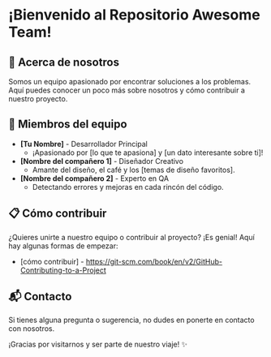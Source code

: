 # ¡Bienvenido al Repositorio Awesome Team!

## 🌟 Acerca de nosotros
Somos un equipo apasionado por encontrar soluciones a los problemas. Aquí puedes conocer un poco más sobre nosotros y cómo contribuir a nuestro proyecto.

## 👥 Miembros del equipo
- **[Tu Nombre]** - Desarrollador Principal
  - ¡Apasionado por [lo que te apasiona] y [un dato interesante sobre ti]!
- **[Nombre del compañero 1]** - Diseñador Creativo
  - Amante del diseño, el café y los [temas de diseño favoritos].
- **[Nombre del compañero 2]** - Experto en QA
  - Detectando errores y mejoras en cada rincón del código.
  
## 📋 Cómo contribuir
¿Quieres unirte a nuestro equipo o contribuir al proyecto? ¡Es genial! Aquí hay algunas formas de empezar:
- [cómo contribuir] - https://git-scm.com/book/en/v2/GitHub-Contributing-to-a-Project

## 📬 Contacto
Si tienes alguna pregunta o sugerencia, no dudes en ponerte en contacto con nosotros.

¡Gracias por visitarnos y ser parte de nuestro viaje! ✨
